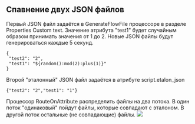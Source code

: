 ﻿## Спавнение двух JSON файлов
 
 Первый JSON файл задаётся в GenerateFlowFile процессоре в разделе Properties Custom text.
 Значение атрибута "test1" будет случайным образом принимать значения от 1 до 2.
 Новые JSON файлы будут генерироваться каждые 5 секунд.
 ```
{
  "test2": "2",
  "test1": "${random():mod(2):plus(1)}"
}
```
Второй "эталонный" JSON файл задаётся в атрибуте script.etalon_json
```
{"test2": "2","test1": "1"}
```
 
 Процессор RouteOnAttribute распределить файлы на два потока. В один поток "одинаковый" пойдут файлы, которые совпадают с эталоном.
В другой поток остальные (не совпадающие) файлы.
 ![](https://github.com/vomikan/nifi-scripts/blob/main/JSON/Compare/nifi_sample.png?raw=true)
